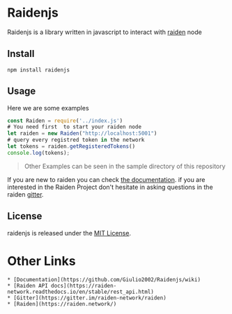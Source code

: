 # Raidenjs

Raidenjs is a library written in javascript to interact with [raiden](https://github.com/raiden-network/raiden) node

## Install

```
npm install raidenjs
```

## Usage

Here we are some examples

```js
const Raiden = require('../index.js')
# You need first  to start your raiden node
let raiden = new Raiden("http://localhost:5001")
# query every registred token in the network
let tokens = raiden.getRegisteredTokens()
console.log(tokens);
```

> Other Examples can be seen in the sample directory of this repository

If you are new to raiden you can check [the documentation](https://raiden-network.readthedocs.io/en/stable/). if you are interested in the Raiden Project don't hesitate in asking questions in the raiden [gitter](https://gitter.im/raiden-network/raiden).

## License

raidenjs is released under the [MIT License](LICENSE).

# Other Links
	* [Documentation](https://github.com/Giulio2002/Raidenjs/wiki)
	* [Raiden API docs](https://raiden-network.readthedocs.io/en/stable/rest_api.html)
	* [Gitter](https://gitter.im/raiden-network/raiden)
	* [Raiden](https://raiden.network/) 